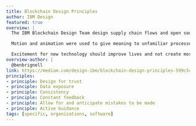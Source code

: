 ```yaml
---
title: Blockchain Design Principles
author: IBM Design
featured: true
overview: |
  The IBM Blockchain Design Team design supply chain flows and open source tools. Most users were new to blockchain. So they needed to be reassured by the principles of trust and consistency. Exposing blockchain transaction data to inform the user's understanding was a way to achieve this. By seeing what was happening a user could understand of what was actually happening. "People want to “see the blockchain” even when they don’t need to."

  Motion and animation were used to give meaning to unfamiliar processes. Subtle use of animation provided constant feedback so the user always knew what was going on. A consistent visual language guided the user through unfamiliar empty states.

  Excitement for new technology should improve lives and not create more problems. To achieve this the team's principles were informed by user needs from the beginning.
overview-author: |
  @benbrignell
link: https://medium.com/design-ibm/blockchain-design-principles-599c5c067b6e
principles:
- principle: Design for trust
- principle: Data exposure
- principle: Consistency
- principle: Constant feedback
- principle: Allow for and anticipate mistakes to be made
- principle: Active Guidance
tags: [specific, organisations, software]
---
```

